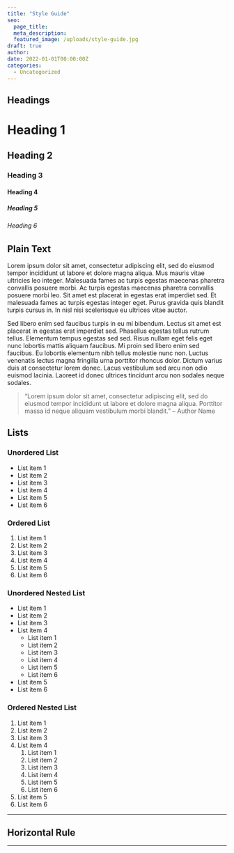 ```yaml
---
title: "Style Guide"
seo:
  page_title:
  meta_description:
  featured_image: /uploads/style-guide.jpg
draft: true
author:
date: 2022-01-01T00:00:00Z
categories:
  - Uncategorized
---
```


## Headings

# Heading 1

## Heading 2

### Heading 3

#### Heading 4

##### Heading 5

###### Heading 6

## Plain Text

Lorem ipsum dolor sit amet, consectetur adipiscing elit, sed do eiusmod tempor incididunt ut labore et dolore magna aliqua. Mus mauris vitae ultricies leo integer. Malesuada fames ac turpis egestas maecenas pharetra convallis posuere morbi. Ac turpis egestas maecenas pharetra convallis posuere morbi leo. Sit amet est placerat in egestas erat imperdiet sed. Et malesuada fames ac turpis egestas integer eget. Purus gravida quis blandit turpis cursus in. In nisl nisi scelerisque eu ultrices vitae auctor.

Sed libero enim sed faucibus turpis in eu mi bibendum. Lectus sit amet est placerat in egestas erat imperdiet sed. Phasellus egestas tellus rutrum tellus. Elementum tempus egestas sed sed. Risus nullam eget felis eget nunc lobortis mattis aliquam faucibus. Mi proin sed libero enim sed faucibus. Eu lobortis elementum nibh tellus molestie nunc non. Luctus venenatis lectus magna fringilla urna porttitor rhoncus dolor. Dictum varius duis at consectetur lorem donec. Lacus vestibulum sed arcu non odio euismod lacinia. Laoreet id donec ultrices tincidunt arcu non sodales neque sodales.

> “Lorem ipsum dolor sit amet, consectetur adipiscing elit, sed do eiusmod tempor incididunt ut labore et dolore magna aliqua. Porttitor massa id neque aliquam vestibulum morbi blandit.” – Author Name

## Lists

### Unordered List

- List item 1
- List item 2
- List item 3
- List item 4
- List item 5
- List item 6

### Ordered List

1. List item 1
2. List item 2
3. List item 3
4. List item 4
5. List item 5
6. List item 6

### Unordered Nested List

- List item 1
- List item 2
- List item 3
- List item 4
  - List item 1
  - List item 2
  - List item 3
  - List item 4
  - List item 5
  - List item 6
- List item 5
- List item 6

### Ordered Nested List

1. List item 1
2. List item 2
3. List item 3
4. List item 4
   1. List item 1
   2. List item 2
   3. List item 3
   4. List item 4
   5. List item 5
   6. List item 6
5. List item 5
6. List item 6

---

## Horizontal Rule

---